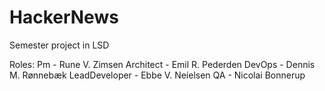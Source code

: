 # HackerNews
Semester project in LSD

Roles:
Pm - Rune V. Zimsen
Architect - Emil R. Pederden
DevOps - Dennis M. Rønnebæk
LeadDeveloper - Ebbe V. Neíelsen
QA - Nicolai Bonnerup
